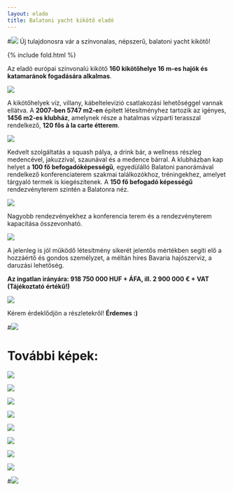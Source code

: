 ```yaml
---
layout: elado
title: Balatoni yacht kikötő eladó
---
```


#![](http://i.imgur.com/4232j52.jpg) Új tulajdonosra vár a színvonalas, népszerű, balatoni yacht kikötő!

{% include fold.html %}

Az eladó európai színvonalú kikötő **160 kikötőhelye 16 m-es hajók és katamaránok fogadására alkalmas**. 

![](http://i.imgur.com/GSzHX3q.jpg)

A kikötőhelyek víz, villany, kábeltelevízió csatlakozási lehetőséggel vannak ellátva. 
A **2007-ben 5747 m2-en** épített létesítményhez tartozik az igényes, **1456 m2-es klubház**, amelynek része a hatalmas vízparti terasszal rendelkező, **120 fős à la carte étterem**.

![](http://i.imgur.com/6zbfmva.jpg)

Kedvelt szolgáltatás a squash pálya, a drink bár, a wellness részleg medencével, jakuzzival, szaunával és a medence bárral. 
A klubházban kap helyet a **100 fő befogadóképességű**, egyedülálló Balatoni panorámával rendelkező konferenciaterem szakmai találkozókhoz, tréningekhez, amelyet tárgyaló termek is kiegészítenek.
A **150 fő befogadó képességű** rendezvényterem szintén a Balatonra néz.

![](http://i.imgur.com/IpHfYwz.jpg)

Nagyobb rendezvényekhez a konferencia terem és a rendezvényterem kapacitása összevonható.

![](http://i.imgur.com/OkRsLei.jpg)

A jelenleg is jól működő létesítmény sikerét jelentős mértékben segíti elő a hozzáértő és gondos személyzet, a méltán híres Bavaria hajószerviz, a daruzási lehetőség.

**Az ingatlan irányára: 918 750 000 HUF + ÁFA, ill. 2 900 000 € + VAT (Tájékoztató értékű!)**

![](http://i.imgur.com/YuteIF0.jpg)

Kérem érdeklődjön a részletekről! **Érdemes :)**  


#![](http://i.imgur.com/rzg6t1q.jpg) 

# További képek:

![](http://i.imgur.com/aOyzwiY.jpg)

![](http://i.imgur.com/4232j52.jpg)

![](http://i.imgur.com/dg29HXP.jpg)

![](http://i.imgur.com/jObuTs7.jpg)

![](http://i.imgur.com/zNbA6K1.jpg)

![](http://i.imgur.com/63sfD3H.jpg)

![](http://i.imgur.com/nBX3un7.jpg)

![](http://i.imgur.com/0VaClLt.jpg)

#![](http://i.imgur.com/3vtUCSi.jpg)
